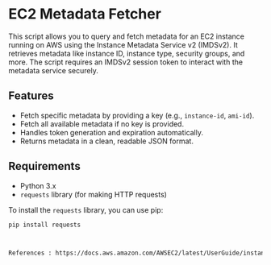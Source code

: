 # EC2 Metadata Fetcher

This script allows you to query and fetch metadata for an EC2 instance running on AWS using the Instance Metadata Service v2 (IMDSv2). It retrieves metadata like instance ID, instance type, security groups, and more. The script requires an IMDSv2 session token to interact with the metadata service securely.

## Features

- Fetch specific metadata by providing a key (e.g., `instance-id`, `ami-id`).
- Fetch all available metadata if no key is provided.
- Handles token generation and expiration automatically.
- Returns metadata in a clean, readable JSON format.
  
## Requirements

- Python 3.x
- `requests` library (for making HTTP requests)

To install the `requests` library, you can use pip:

```bash
pip install requests



References : https://docs.aws.amazon.com/AWSEC2/latest/UserGuide/instancedata-data-retrieval.html


